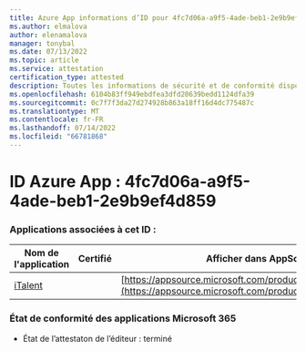 ```yaml
---
title: Azure App informations d’ID pour 4fc7d06a-a9f5-4ade-beb1-2e9b9ef4d859
ms.author: elmalova
author: elenamalova
manager: tonybal
ms.date: 07/13/2022
ms.topic: article
ms.service: attestation
certification_type: attested
description: Toutes les informations de sécurité et de conformité disponibles pour 4fc7d06a-a9f5-4ade-beb1-2e9b9ef4d859.
ms.openlocfilehash: 6104b83ff949ebdfea3dfd20639bedd1124dfa39
ms.sourcegitcommit: 0c7f7f3da27d274928b863a18ff16d4dc775487c
ms.translationtype: MT
ms.contentlocale: fr-FR
ms.lasthandoff: 07/14/2022
ms.locfileid: "66781868"
---
```

# <a name="azure-app-id-4fc7d06a-a9f5-4ade-beb1-2e9b9ef4d859"></a>ID Azure App : 4fc7d06a-a9f5-4ade-beb1-2e9b9ef4d859


### <a name="apps-associated-with-this-id"></a>Applications associées à cet ID :
| **Nom de l'application** | **Certifié** | **Afficher dans AppSource** |
|--------------|---------------|-----------------------|
| [iTalent](../forward/WA200004328.md) |  | [https://appsource.microsoft.com/product/office/WA200004328](https://appsource.microsoft.com/product/office/WA200004328) |

### <a name="microsoft-365-app-compliance-status"></a>État de conformité des applications Microsoft 365
- État de l’attestaton de l’éditeur : terminé
